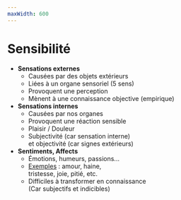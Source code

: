 ```yaml
---
maxWidth: 600
---
```

# Sensibilité
- **Sensations externes** <!--fold-->
  - Causées par des objets extérieurs
  - Liées à un organe sensoriel (5 sens)
  - Provoquent une perception 
  - Mènent à une connaissance objective (empirique)
- **Sensations internes** <!--fold-->
  - Causées par nos organes
  - Provoquent une réaction sensible
  - Plaisir / Douleur
  - Subjectivité (car sensation interne) <br> et objectivité (car signes extérieurs)
- **Sentiments, Affects** <!--fold-->
  - Émotions, humeurs, passions...
  - <u>Exemples</u> : amour, haine, <br> tristesse, joie, pitié, etc.
  - Difficiles à transformer en connaissance <br> (Car subjectifs et indicibles)